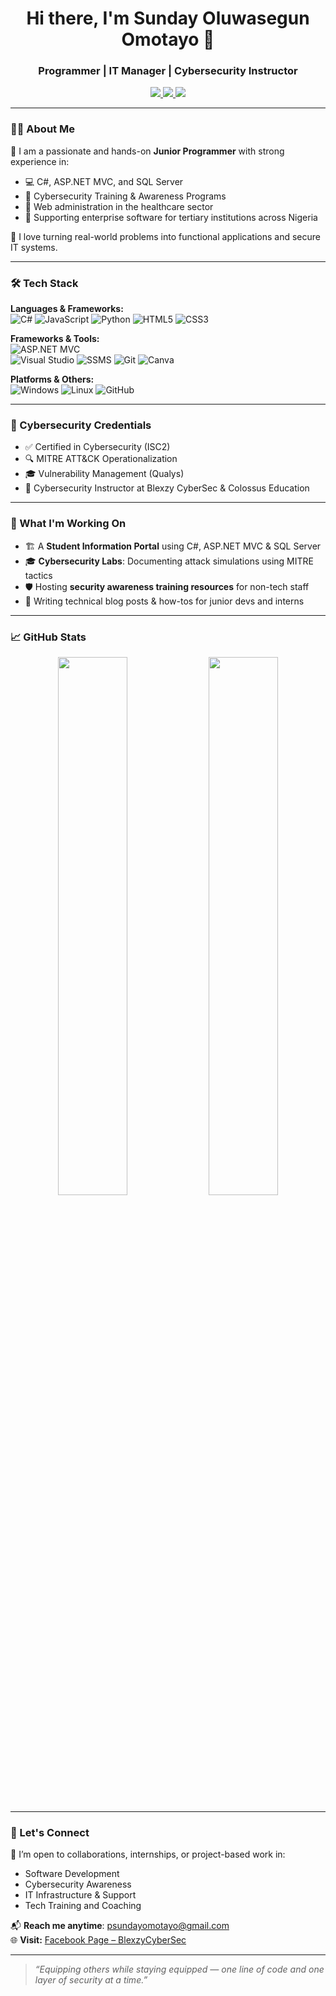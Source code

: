 <h1 align="center">Hi there, I'm Sunday Oluwasegun Omotayo 👋</h1>
<h3 align="center">Programmer | IT Manager | Cybersecurity Instructor</h3>

<p align="center">
  <a href="https://www.linkedin.com/in/sunday-oluwasegun-omotayo-35397a368/" target="_blank">
    <img src="https://img.shields.io/badge/LinkedIn-blue?style=for-the-badge&logo=linkedin" />
  </a>
  <a href="https://github.com/Blexzedsuny24" target="_blank">
    <img src="https://img.shields.io/badge/GitHub-000?style=for-the-badge&logo=github" />
  </a>
  <a href="mailto:psundayomotayo@gmail.com" target="_blank">
    <img src="https://img.shields.io/badge/Email-D14836?style=for-the-badge&logo=gmail&logoColor=white" />
  </a>
</p>

---

### 👨‍💻 About Me

🎯 I am a passionate and hands-on **Junior Programmer** with strong experience in:
- 💻 C#, ASP.NET MVC, and SQL Server  
- 🔐 Cybersecurity Training & Awareness Programs  
- 🏥 Web administration in the healthcare sector  
- 🏫 Supporting enterprise software for tertiary institutions across Nigeria

🚀 I love turning real-world problems into functional applications and secure IT systems.

---

### 🛠️ Tech Stack

**Languages & Frameworks:**  
![C#](https://img.shields.io/badge/C%23-239120?style=flat&logo=c-sharp&logoColor=white) 
![JavaScript](https://img.shields.io/badge/JavaScript-F7DF1E?style=flat&logo=javascript&logoColor=black)
![Python](https://img.shields.io/badge/Python-3776AB?style=flat&logo=python&logoColor=white)
![HTML5](https://img.shields.io/badge/HTML5-E34F26?style=flat&logo=html5&logoColor=white)
![CSS3](https://img.shields.io/badge/CSS3-1572B6?style=flat&logo=css3&logoColor=white)

**Frameworks & Tools:**  
![ASP.NET MVC](https://img.shields.io/badge/ASP.NET_MVC-512BD4?style=flat&logo=.net&logoColor=white)  
![Visual Studio](https://img.shields.io/badge/Visual%20Studio-5C2D91?style=flat&logo=visual-studio&logoColor=white)
![SSMS](https://img.shields.io/badge/SQL%20Server-CC2927?style=flat&logo=microsoft-sql-server&logoColor=white)
![Git](https://img.shields.io/badge/Git-F05032?style=flat&logo=git&logoColor=white)
![Canva](https://img.shields.io/badge/Canva-00C4CC?style=flat&logo=canva&logoColor=white)

**Platforms & Others:**  
![Windows](https://img.shields.io/badge/Windows-0078D6?style=flat&logo=windows&logoColor=white)
![Linux](https://img.shields.io/badge/Linux-FCC624?style=flat&logo=linux&logoColor=black)
![GitHub](https://img.shields.io/badge/GitHub-181717?style=flat&logo=github&logoColor=white)

---

### 🔐 Cybersecurity Credentials
- ✅ Certified in Cybersecurity (ISC2)
- 🔍 MITRE ATT&CK Operationalization
- 🎓 Vulnerability Management (Qualys)
- 🧠 Cybersecurity Instructor at Blexzy CyberSec & Colossus Education

---

### 🧠 What I'm Working On
- 🏗 A **Student Information Portal** using C#, ASP.NET MVC & SQL Server  
- 🎓 **Cybersecurity Labs**: Documenting attack simulations using MITRE tactics  
- 🛡 Hosting **security awareness training resources** for non-tech staff  
- 📘 Writing technical blog posts & how-tos for junior devs and interns

---

### 📈 GitHub Stats
<p align="center">
  <img src="https://github-readme-stats.vercel.app/api?username=Blexzedsuny24&show_icons=true&theme=radical" width="47%" />
  <img src="https://github-readme-stats.vercel.app/api/top-langs/?username=Blexzedsuny24&layout=compact&theme=radical" width="47%" />
</p>

---

### 🔗 Let's Connect

💬 I’m open to collaborations, internships, or project-based work in:
- Software Development  
- Cybersecurity Awareness  
- IT Infrastructure & Support  
- Tech Training and Coaching

📬 **Reach me anytime**: psundayomotayo@gmail.com  
🌐 **Visit:** [Facebook Page – BlexzyCyberSec](http://facebook.com/BlexzyCyberSec)

---

> _“Equipping others while staying equipped — one line of code and one layer of security at a time.”_
